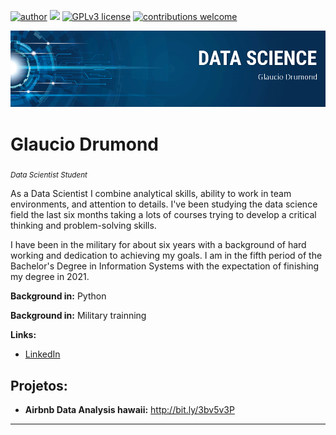 [![author](https://img.shields.io/badge/author-GlaucioDru-red.svg)](https://www.linkedin.com/in/glaucio-drumond-1734a018b/) [![](https://img.shields.io/badge/python-3.7+-blue.svg)](https://www.python.org/downloads/release/python-365/) [![GPLv3 license](https://img.shields.io/badge/License-GPLv3-blue.svg)](http://perso.crans.org/besson/LICENSE.html) [![contributions welcome](https://img.shields.io/badge/contributions-welcome-brightgreen.svg?style=flat)](https://github.com/carlosfab/data_science/issues)

<p align="center">
  <img src="banner_Glaucio.png" >
</p>

# Glaucio Drumond
<sub>*Data Scientist Student* </sub>

As a Data Scientist  I combine analytical skills, ability to work in team environments, and attention to details. I've been studying the data science field the last six months taking a lots of courses trying to develop a critical thinking and problem-solving skills.

I have been in the military for about six years with a background of hard working and dedication to achieving my goals. I am in the fifth period of the Bachelor's Degree in Information Systems with the expectation of finishing my degree in 2021. 

**Background in:** Python

**Background in:** Military trainning

**Links:**
* [LinkedIn](https://www.linkedin.com/in/glaucio-drumond-1734a018b/)


## Projetos:

* **Airbnb Data Analysis hawaii:** http://bit.ly/3bv5v3P

---
